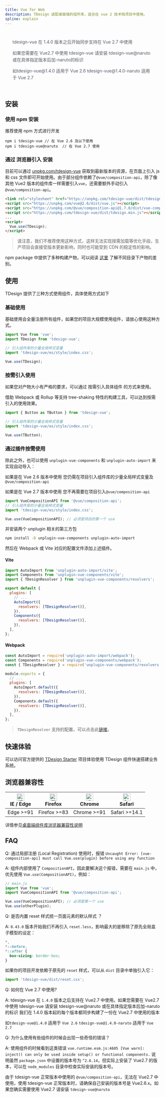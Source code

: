```yaml
---
title: Vue for Web
description: TDesign 适配桌面端的组件库，适合在 vue 2 技术栈项目中使用。
spline: explain
---
```


<div style="background: var(--td-warning-color-2); padding: 14px 24px; border-radius: 3px; color: #555a65; line-height: 22px">
  <p>tdesign-vue 在 1.4.0 版本之后开始同步支持在 Vue 2.7 中使用</p>
  <p>如果您需要在 Vue2.7 中使用 tdesign-vue 请安装 tdesign-vue@naruto 或在具体指定版本后加-naruto的标识
  <p>如tdesign-vue@1.4.0 适用于 Vue 2.6 tdesign-vue@1.4.0-naruto 适用于 Vue 2.7</p>
</div>

## 安装

### 使用 npm 安装

推荐使用 npm 方式进行开发

```shell
npm i tdesign-vue // 在 Vue 2.6 及以下使用
npm i tdesign-vue@naruto  // 在 Vue 2.7 使用
```

### 通过 浏览器引入 安装

目前可以通过 [unpkg.com/tdesign-vue](https://unpkg.com/tdesign-vue) 获取到最新版本的资源，在页面上引入 js 和 css 文件即可开始使用。由于部分组件依赖了`@vue/composition-api`，除了像其他 Vue2 版本的组件库一样需要引入`vue`，还需要额外手动引入`@vue/composition-api`。

```html
<link rel="stylesheet" href="https://unpkg.com/tdesign-vue/dist/tdesign.min.css" />
<script src="https://unpkg.com/vue@2.6/dist/vue.js"></script>
<script src="https://unpkg.com/@vue/composition-api@1.7.0/dist/vue-composition-api.prod.js"></script>
<script src="https://unpkg.com/tdesign-vue/dist/tdesign.min.js"></script>
...
<script>
  Vue.use(TDesign);
</script>
```
> 请注意，我们不推荐使用这种方式，这样无法实现按需加载等优化手段，生产项目会直接受版本更新影响，同时也可能受到 CDN 的稳定性的影响。

npm package 中提供了多种构建产物，可以阅读 [这里](https://github.com/Tencent/tdesign/blob/main/docs/develop-install.md) 了解不同目录下产物的差别。

## 使用

TDesign 提供了三种方式使用组件，具体使用方式如下

### 基础使用

基础使用会全量注册所有组件，如果您的项目大规模使用组件，请放心使用这种方式。

```js
import Vue from 'vue';
import TDesign from 'tdesign-vue';

// 引入组件库的少量全局样式变量
import 'tdesign-vue/es/style/index.css';

Vue.use(TDesign);
```

### 按需引入使用

如果您对产物大小有严格的要求，可以通过 按需引入具体组件 的方式来使用。

借助 Webpack 或 Rollup 等支持 tree-shaking 特性的构建工具，可以达到按需引入的使用效果。

```js
import { Button as TButton } from 'tdesign-vue';

// 引入组件库的少量全局样式变量
import 'tdesign-vue/es/style/index.css';

Vue.use(TButton);
```

### 通过插件按需使用

除此之外，也可以使用 `unplugin-vue-components` 和 `unplugin-auto-import` 来实现自动导入：

如果是在 Vue 2.6 版本中使用 您仍需在项目引入组件库的少量全局样式变量及`@vue/composition-api`

如果是在 Vue 2.7 版本中使用 您不再需要在项目引入`@vue/composition-api`

```js
import VueCompositionAPI from '@vue/composition-api';
// 引入组件库的少量全局样式变量
import 'tdesign-vue/es/style/index.css';

Vue.use(VueCompositionAPI); // 必须是项目的第一个 use
```

并安装两个 unplugin 相关的第三方包

```bash
npm install -D unplugin-vue-components unplugin-auto-import
```

然后在 Webpack 或 Vite 对应的配置文件添加上述插件。

#### Vite

```js
import AutoImport from 'unplugin-auto-import/vite';
import Components from 'unplugin-vue-components/vite';
import { TDesignResolver } from 'unplugin-vue-components/resolvers';

export default {
  plugins: [
    // ...
    AutoImport({
      resolvers: [TDesignResolver()],
    }),
    Components({
      resolvers: [TDesignResolver()],
    }),
  ],
};
```

#### Webpack

```js
const AutoImport = require('unplugin-auto-import/webpack');
const Components = require('unplugin-vue-components/webpack');
const { TDesignResolver } = require('unplugin-vue-components/resolvers');

module.exports = {
  // ...
  plugins: [
    AutoImport.default({
      resolvers: [TDesignResolver()],
    }),
    Components.default({
      resolvers: [TDesignResolver()],
    }),
  ],
};
```

> `TDesignResolver` 支持的配置，可以点击此[链接](https://github.com/antfu/unplugin-vue-components/blob/main/src/core/resolvers/tdesign.ts#L4)。

## 快速体验

可以访问官方提供的 [TDesign Starter](https://tdesign.tencent.com/starter/vue/) 项目体验使用 TDesign 组件快速搭建业务系统。

## 浏览器兼容性

| [<img src="https://raw.githubusercontent.com/alrra/browser-logos/master/src/edge/edge_48x48.png" alt="IE / Edge" width="24px" height="24px" />](http://godban.github.io/browsers-support-badges/)<br/> IE / Edge | [<img src="https://raw.githubusercontent.com/alrra/browser-logos/master/src/firefox/firefox_48x48.png" alt="Firefox" width="24px" height="24px" />](http://godban.github.io/browsers-support-badges/)<br/>Firefox | [<img src="https://raw.githubusercontent.com/alrra/browser-logos/master/src/chrome/chrome_48x48.png" alt="Chrome" width="24px" height="24px" />](http://godban.github.io/browsers-support-badges/)<br/>Chrome | [<img src="https://raw.githubusercontent.com/alrra/browser-logos/master/src/safari/safari_48x48.png" alt="Safari" width="24px" height="24px" />](http://godban.github.io/browsers-support-badges/)<br/>Safari |
| ---------------------------------------------------------------------------------------------------------------------------------------------------------------------------------------------------------------- | ----------------------------------------------------------------------------------------------------------------------------------------------------------------------------------------------------------------- | ------------------------------------------------------------------------------------------------------------------------------------------------------------------------------------------------------------- | ------------------------------------------------------------------------------------------------------------------------------------------------------------------------------------------------------------- |
| Edge >=91                                                                                                                                                                                                        | Firefox >=83                                                                                                                                                                                                      | Chrome >=91                                                                                                                                                                                                   | Safari >=14.1                                                                                                                                                                                                 |

详情参见[桌面端组件库浏览器兼容性说明](https://github.com/Tencent/tdesign/wiki/Browser-Compatibility)

## FAQ

Q: 通过局部注册 (Local Registration) 使用时，报错 `Uncaught Error: [vue-composition-api] must call Vue.use(plugin) before using any function`

A: 组件内部使用了 `CompositionAPI`，因此要解决这个报错，需要在 `main.js` 中，优先使用 `Vue.use(CompositionAPI)`，例如：

```js
// main.js
import Vue from 'vue';
import VueCompositionAPI from '@vue/composition-api';

Vue.use(VueCompositionAPI); // 必须是第一个 use
Vue.use(otherPlugin);
```

Q: 是否内置 reset 样式统一页面元素的默认样式 ？

A: `0.43.0` 版本开始我们不再引入 `reset.less`，影响最大的是移除了原先全局盒子模型的设定：

```css
*,
*::before,
*::after {
  box-sizing: border-box;
}
```

如果你的项目开发依赖于原先的 `reset` 样式，可以从 `dist` 目录中单独引入它：

```js
import 'tdesign-vue/dist/reset.css';
```

Q: 如何在 Vue 2.7 中使用?

A: tdesign-vue 在 `1.4.0` 版本之后支持在 Vue2.7 中使用。如果您需要在 Vue2.7 中使用 tdesign-vue 请安装 tdesign-vue@naruto 或在具体指定版本后加-naruto 的标识 我们在 1.4.0 版本起的每个版本都同步构建了一份在 Vue2.7 中使用的版本

如`tdesign-vue@1.4.0` 适用于 `Vue 2.6` `tdesign-vue@1.4.0-naruto` 适用于 `Vue 2.7`

Q: 为什么使用有些组件的时候会出现一些奇怪的错误？

A: 使用组件的时候看到这类错误 `vue.runtime.esm.js:4605 [Vue warn]: inject() can only be used inside setup() or functional components.` 说明虽然 `package.json` 中设置的版本号为 `^2.6.14`，但实际上安装了 Vue2.7 的版本，可以在 `node_modules` 目录中检查实际安装的版本号。

由于 tdesign-vue 正常版本中使用的 `@vue/composition-api`，无法在 Vue2.7 中使用，使用 tdesign-vue 正常版本时，请确保自己安装的版本号是 Vue2.6.x。如果您确实需要使用 Vue2.7 请安装 `tdesign-vue@naruto`
